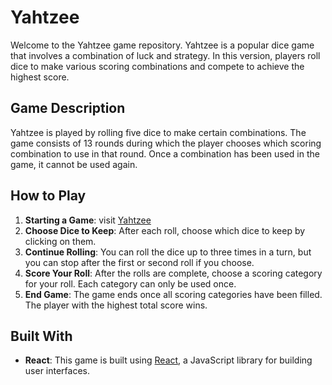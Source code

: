 # Yahtzee

Welcome to the Yahtzee game repository. Yahtzee is a popular dice game that involves a combination of luck and strategy. 
In this version, players roll dice to make various scoring combinations and compete to achieve the highest score.

## Game Description

Yahtzee is played by rolling five dice to make certain combinations. 
The game consists of 13 rounds during which the player chooses which scoring combination to use in that round. 
Once a combination has been used in the game, it cannot be used again.

## How to Play

1. **Starting a Game**: visit [Yahtzee](https://junikab.github.io/Yahtzee-game)
2. **Choose Dice to Keep**: After each roll, choose which dice to keep by clicking on them.
3. **Continue Rolling**: You can roll the dice up to three times in a turn, but you can stop after the first or second roll if you choose.
4. **Score Your Roll**: After the rolls are complete, choose a scoring category for your roll. Each category can only be used once.
5. **End Game**: The game ends once all scoring categories have been filled. The player with the highest total score wins.




## Built With

- **React**: This game is built using [React](https://reactjs.org/), a JavaScript library for building user interfaces.

